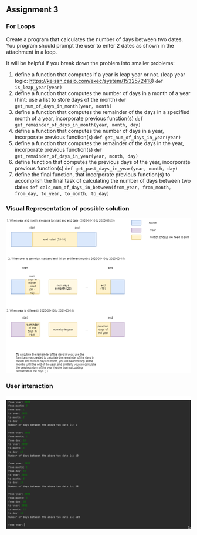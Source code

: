 ## Assignment 3
### For Loops

Create a program that calculates the number of days between two dates.  You program should prompt the user to enter 2 dates as shown in the attachment in a loop.

It will be helpful if you break down the problem into smaller problems:

1.  define a function that computes if a year is leap year or not. 
    (leap year logic:  https://keisan.casio.com/exec/system/1532572418)
    `def is_leap_year(year)`
2.  define a function that computes the number of days in a month of a year (hint: use a list to store days of the month)
    `def get_num_of_days_in_month(year, month)`
3.  define a function that computes the remainder of the days in a specified month of a year, incorporate previous function(s)
    `def get_remainder_of_days_in_month(year, month, day)`
4.  define a function that computes the number of days in a year, incorporate previous function(s)
    `def get_num_of_days_in_year(year)`
5. define a function that computes the remainder of the days in the year, incorporate previous function(s)
   `def get_remainder_of_days_in_year(year, month, day)`
6. define function that computes the previous days of the year, incorporate previous function(s)
   `def get_past_days_in_year(year, month, day)`
7. define the final function, that incorporate previous function(s) to accomplish the final task of calculating the number of days between two dates
    `def calc_num_of_days_in_between(from_year, from_month, from_day, to_year, to_month, to_day)`

### Visual Representation of possible solution

![algorithm visualization](images/algo.png)

### User interaction

![screenshot](images/screenshot.png)